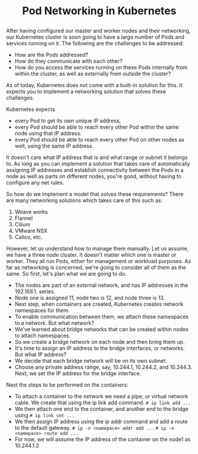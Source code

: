 # <p style="text-align: center;">Pod Networking in Kubernetes</p>

After having configured our master and worker nodes and their networking, our Kubernetes cluster is soon going to have a large number of Pods and services running on it.
The following are the challenges to be addressed:
+ How are the Pods addressed?
+ How do they communicate with each other?
+ How do you access the services running on these Pods internally from within the cluster, as well as externally from outside the cluster?

As of today, Kubernetes does not come with a built-in solution for this. It expects you to implement a networking solution that solves these challenges.

Kubernetes expects 
+ every Pod to get its own unique IP address,
+ every Pod should be able to reach every other Pod within the same node using that IP address.
+ every Pod should be able to reach every other Pod on other nodes as well, using the same IP address.

It doesn't care what IP address that is and what range or subnet it belongs to. As long as you can implement a solution that takes care of automatically assigning IP addresses
and establish connectivity between the Pods in a node as well as parts on different nodes, you're good, without having to configure any net rules.

So how do we implement a model that solves these requirements? There are many networking solutions which takes care of this such as:
1. Weave works
2. Flannel
3. Cilium
4. VMware NSX
5. Calico, etc.

However, let us understand how to manage them manually.
Let us assume, we have a three node cluster. It doesn't matter which one is master or worker.
They all run Pods, either for management or workload purposes. As far as networking is concerned, we're going to consider all of them as the same.
So first, let's plan what we are going to do.
+ The nodes are part of an external network, and has IP addresses in the 192.168.1. series.
+ Node one is assigned 11, node two is 12, and node three is 13.
+ Next step, when containers are created, Kubernetes creates network namespaces for them.
+ To enable communication between them, we attach these namespaces to a network. But what network?
+ We've learned about bridge networks that can be created within nodes to attach namespaces.
+ So we create a bridge network on each node and then bring them up.
+ It's time to assign an IP address to the bridge interfaces, or networks. But what IP address?
+ We decide that each bridge network will be on its own subnet.
+ Choose any private address range, say, 10.244.1, 10.244.2, and 10.244.3. Next, we set the IP address for the bridge interface.

Next the steps to be performed on the containers:
+ To attach a container to the network we need a pipe, or virtual network cable. We create that using the ip link add command.
  ```# ip link add ...```
+ We then attach one end to the container, and another end to the bridge using
 ```# ip link set ...```
+ We then assign IP address using the ip addr command and add a route to the default gateway.
  ```# ip -n <namepace> addr add ...```
  ```# ip -n <namepace> route add ...```
+ For now, we will assume the IP address of the container on the node1 as 10.244.1.2

